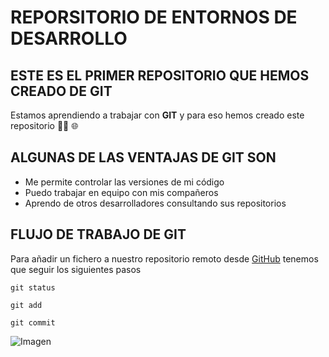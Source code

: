 # REPORSITORIO DE ENTORNOS DE DESARROLLO

## ESTE ES EL PRIMER REPOSITORIO QUE HEMOS CREADO DE GIT

Estamos aprendiendo a trabajar  con **GIT** y para eso hemos creado este repositorio :person_curly_hair: :globe_with_meridians:

## ALGUNAS DE LAS VENTAJAS  DE GIT SON

* Me permite controlar las versiones de mi código
* Puedo trabajar en equipo con mis compañeros
* Aprendo de otros desarrolladores consultando sus repositorios

## FLUJO DE TRABAJO DE GIT

Para añadir un fichero a nuestro repositorio remoto desde [GitHub](https://github.com/) tenemos que seguir los siguientes pasos
```
git status

git add

git commit
```

![Imagen](https://cdn.prod.website-files.com/5f5a53e153805db840dae2db/64e79ca5aff2fb7295bfddf9_github-que-es.jpg)